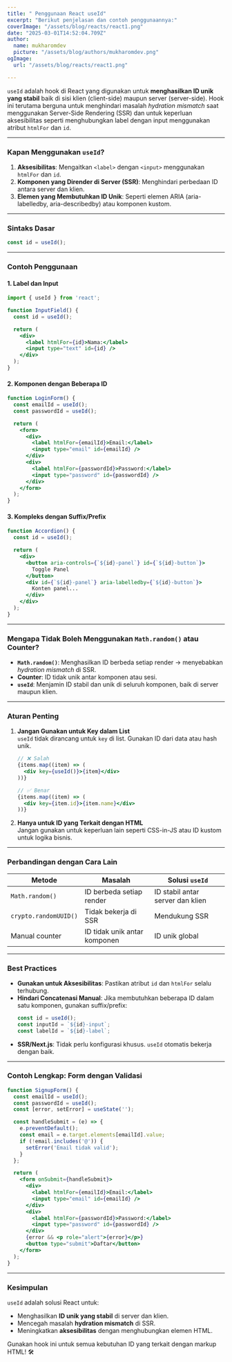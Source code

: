 ```yaml
---
title: " Penggunaan React useId"
excerpt: "Berikut penjelasan dan contoh penggunaannya:"
coverImage: "/assets/blog/reacts/react1.png"
date: "2025-03-01T14:52:04.709Z"
author:
  name: mukharomdev
  picture: "/assets/blog/authors/mukharomdev.png"
ogImage:
  url: "/assets/blog/reacts/react1.png"

---
```


`useId` adalah hook di React yang digunakan untuk **menghasilkan ID unik yang stabil** baik di sisi klien (client-side) maupun server (server-side). Hook ini terutama berguna untuk menghindari masalah *hydration mismatch* saat menggunakan Server-Side Rendering (SSR) dan untuk keperluan aksesibilitas seperti menghubungkan label dengan input menggunakan atribut `htmlFor` dan `id`.

---

### **Kapan Menggunakan `useId`?**
1. **Aksesibilitas**: Mengaitkan `<label>` dengan `<input>` menggunakan `htmlFor` dan `id`.
2. **Komponen yang Dirender di Server (SSR)**: Menghindari perbedaan ID antara server dan klien.
3. **Elemen yang Membutuhkan ID Unik**: Seperti elemen ARIA (aria-labelledby, aria-describedby) atau komponen kustom.

---

### **Sintaks Dasar**
```javascript
const id = useId();
```

---

### **Contoh Penggunaan**
#### 1. **Label dan Input**
```jsx
import { useId } from 'react';

function InputField() {
  const id = useId();

  return (
    <div>
      <label htmlFor={id}>Nama:</label>
      <input type="text" id={id} />
    </div>
  );
}
```

#### 2. **Komponen dengan Beberapa ID**
```jsx
function LoginForm() {
  const emailId = useId();
  const passwordId = useId();

  return (
    <form>
      <div>
        <label htmlFor={emailId}>Email:</label>
        <input type="email" id={emailId} />
      </div>
      <div>
        <label htmlFor={passwordId}>Password:</label>
        <input type="password" id={passwordId} />
      </div>
    </form>
  );
}
```

#### 3. **Kompleks dengan Suffix/Prefix**
```jsx
function Accordion() {
  const id = useId();

  return (
    <div>
      <button aria-controls={`${id}-panel`} id={`${id}-button`}>
        Toggle Panel
      </button>
      <div id={`${id}-panel`} aria-labelledby={`${id}-button`}>
        Konten panel...
      </div>
    </div>
  );
}
```

---

### **Mengapa Tidak Boleh Menggunakan `Math.random()` atau Counter?**
- **`Math.random()`**: Menghasilkan ID berbeda setiap render → menyebabkan *hydration mismatch* di SSR.
- **Counter**: ID tidak unik antar komponen atau sesi.
- **`useId`**: Menjamin ID stabil dan unik di seluruh komponen, baik di server maupun klien.

---

### **Aturan Penting**
1. **Jangan Gunakan untuk Key dalam List**  
   `useId` tidak dirancang untuk `key` di list. Gunakan ID dari data atau hash unik.
   ```jsx
   // ❌ Salah
   {items.map((item) => (
     <div key={useId()}>{item}</div>
   ))}

   // ✅ Benar
   {items.map((item) => (
     <div key={item.id}>{item.name}</div>
   ))}
   ```

2. **Hanya untuk ID yang Terkait dengan HTML**  
   Jangan gunakan untuk keperluan lain seperti CSS-in-JS atau ID kustom untuk logika bisnis.

---

### **Perbandingan dengan Cara Lain**
| **Metode**          | **Masalah**                          | **Solusi `useId`**                  |
|---------------------|--------------------------------------|--------------------------------------|
| `Math.random()`     | ID berbeda setiap render             | ID stabil antar server dan klien    |
| `crypto.randomUUID()`| Tidak bekerja di SSR                 | Mendukung SSR                       |
| Manual counter      | ID tidak unik antar komponen         | ID unik global                      |

---

### **Best Practices**
- **Gunakan untuk Aksesibilitas**: Pastikan atribut `id` dan `htmlFor` selalu terhubung.
- **Hindari Concatenasi Manual**: Jika membutuhkan beberapa ID dalam satu komponen, gunakan suffix/prefix:
  ```jsx
  const id = useId();
  const inputId = `${id}-input`;
  const labelId = `${id}-label`;
  ```
- **SSR/Next.js**: Tidak perlu konfigurasi khusus. `useId` otomatis bekerja dengan baik.

---

### **Contoh Lengkap: Form dengan Validasi**
```jsx
function SignupForm() {
  const emailId = useId();
  const passwordId = useId();
  const [error, setError] = useState('');

  const handleSubmit = (e) => {
    e.preventDefault();
    const email = e.target.elements[emailId].value;
    if (!email.includes('@')) {
      setError('Email tidak valid');
    }
  };

  return (
    <form onSubmit={handleSubmit}>
      <div>
        <label htmlFor={emailId}>Email:</label>
        <input type="email" id={emailId} />
      </div>
      <div>
        <label htmlFor={passwordId}>Password:</label>
        <input type="password" id={passwordId} />
      </div>
      {error && <p role="alert">{error}</p>}
      <button type="submit">Daftar</button>
    </form>
  );
}
```

---

### **Kesimpulan**
`useId` adalah solusi React untuk:
- Menghasilkan **ID unik yang stabil** di server dan klien.
- Mencegah masalah **hydration mismatch** di SSR.
- Meningkatkan **aksesibilitas** dengan menghubungkan elemen HTML.

Gunakan hook ini untuk semua kebutuhan ID yang terkait dengan markup HTML! 🛠️